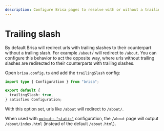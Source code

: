 ```yaml
---
description: Configure Brisa pages to resolve with or without a trailing slash.
---
```


# Trailing slash

By default Brisa will redirect urls with trailing slashes to their counterpart without a trailing slash. For example `/about/` will redirect to `/about`. You can configure this behavior to act the opposite way, where urls without trailing slashes are redirected to their counterparts with trailing slashes.

Open `brisa.config.ts` and add the `trailingSlash` config:

```ts filename="brisa.config.ts"
import type { Configuration } from "brisa";

export default {
  trailingSlash: true,
} satisfies Configuration;
```

With this option set, urls like `/about` will redirect to `/about/`.

When used with [`output: "static"`](/building-your-application/deploying/static-exports) configuration, the `/about` page will output `/about/index.html` (instead of the default `/about.html`).
